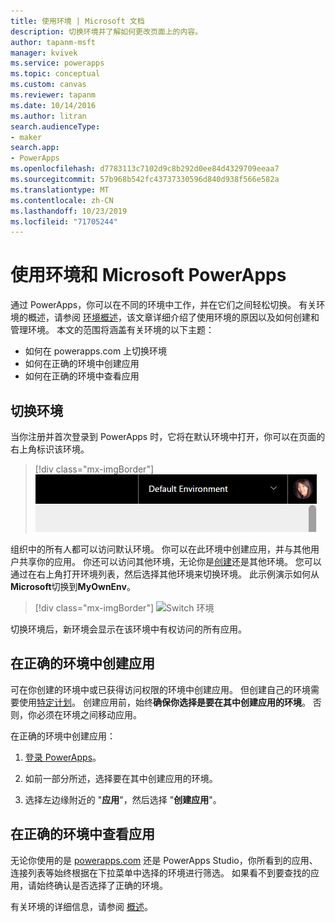 ```yaml
---
title: 使用环境 | Microsoft 文档
description: 切换环境并了解如何更改页面上的内容。
author: tapanm-msft
manager: kvivek
ms.service: powerapps
ms.topic: conceptual
ms.custom: canvas
ms.reviewer: tapanm
ms.date: 10/14/2016
ms.author: litran
search.audienceType:
- maker
search.app:
- PowerApps
ms.openlocfilehash: d7783113c7102d9c8b292d0ee84d4329709eeaa7
ms.sourcegitcommit: 57b968b542fc43737330596d840d938f566e582a
ms.translationtype: MT
ms.contentlocale: zh-CN
ms.lasthandoff: 10/23/2019
ms.locfileid: "71705244"
---
```

# <a name="working-with-environments-and-microsoft-powerapps"></a>使用环境和 Microsoft PowerApps
通过 PowerApps，你可以在不同的环境中工作，并在它们之间轻松切换。 有关环境的概述，请参阅 [环境概述](../../administrator/environments-overview.md)，该文章详细介绍了使用环境的原因以及如何创建和管理环境。 本文的范围将涵盖有关环境的以下主题：

- 如何在 powerapps.com 上切换环境
- 如何在正确的环境中创建应用
- 如何在正确的环境中查看应用

## <a name="switch-the-environment"></a>切换环境
当你注册并首次登录到 PowerApps 时，它将在默认环境中打开，你可以在页面的右上角标识该环境。

> [!div class="mx-imgBorder"]
> ![Default 环境 ](./media/working-with-environments/env-dropdown.png)

组织中的所有人都可以访问默认环境。 你可以在此环境中创建应用，并与其他用户共享你的应用。 你还可以访问其他环境，无论你是[创建](../../administrator/environments-administration.md)还是其他环境。 您可以通过在右上角打开环境列表，然后选择其他环境来切换环境。 此示例演示如何从**Microsoft**切换到**MyOwnEnv**。

> [!div class="mx-imgBorder"]
> ![Switch 环境 ](./media/working-with-environments/switch-environment.png)

切换环境后，新环境会显示在该环境中有权访问的所有应用。

## <a name="create-apps-in-the-right-environment"></a>在正确的环境中创建应用
可在你创建的环境中或已获得访问权限的环境中创建应用。 但创建自己的环境需要使用[特定计划](../../administrator/pricing-billing-skus.md)。 创建应用前，始终**确保你选择是要在其中创建应用的环境**。 否则，你必须在环境之间移动应用。

在正确的环境中创建应用：

1. [登录 PowerApps](http://web.powerapps.com?utm_source=padocs&utm_medium=linkinadoc&utm_campaign=referralsfromdoc)。

1. 如前一部分所述，选择要在其中创建应用的环境。

1. 选择左边缘附近的 "**应用**"，然后选择 "**创建应用**"。

## <a name="view-apps-in-the-right-environment"></a>在正确的环境中查看应用
无论你使用的是 [powerapps.com](http://web.powerapps.com?utm_source=padocs&utm_medium=linkinadoc&utm_campaign=referralsfromdoc) 还是 PowerApps Studio，你所看到的应用、连接列表等始终根据在下拉菜单中选择的环境进行筛选。 如果看不到要查找的应用，请始终确认是否选择了正确的环境。

有关环境的详细信息，请参阅 [概述](../../administrator/environments-overview.md)。
